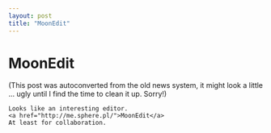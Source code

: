 ```yaml
---
layout: post
title: "MoonEdit"
---
```

<h1>MoonEdit</h1>
(This post was autoconverted from the old news system,
it might look a little ... ugly until I find the time
to clean it up.
Sorry!)

    Looks like an interesting editor.
    <a href="http://me.sphere.pl/">MoonEdit</a>
    At least for collaboration.
    
    

